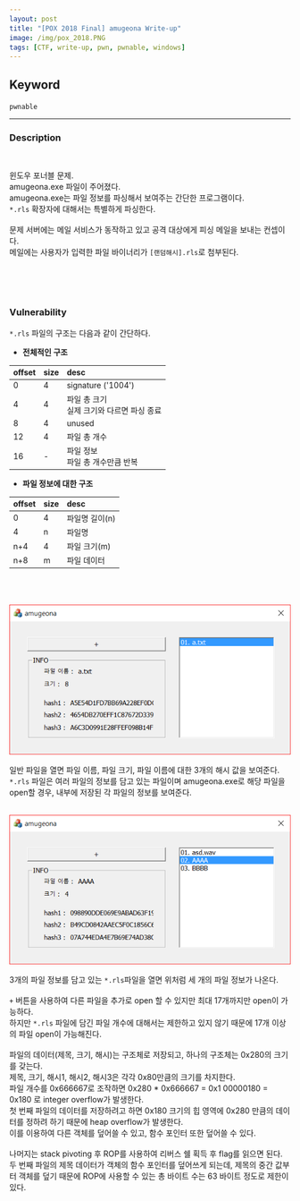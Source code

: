 ```yaml
---
layout: post
title: "[POX 2018 Final] amugeona Write-up"
image: /img/pox_2018.PNG
tags: [CTF, write-up, pwn, pwnable, windows]
---
```


## Keyword
`pwnable`

---
### Description

<br>

윈도우 포너블 문제.<br>
amugeona.exe 파일이 주어졌다.<br>
amugeona.exe는 파일 정보를 파싱해서 보여주는 간단한 프로그램이다.<br>
`*.rls` 확장자에 대해서는 특별하게 파싱한다.<br>
<br>
문제 서버에는 메일 서비스가 동작하고 있고 공격 대상에게 피싱 메일을 보내는 컨셉이다.<br>
메일에는 사용자가 입력한 파일 바이너리가 `[랜덤해시].rls`로 첨부된다.<br>

<br><br><br>

### Vulnerability


`*.rls` 파일의 구조는 다음과 같이 간단하다.


* <b>전체적인 구조</b>

| offset | size | desc |
| :------ | :--- |:--- |
| 0 | 4 | signature ('1004') |
| 4 | 4 | 파일 총 크기<br>실제 크기와 다르면 파싱 종료 |
| 8 | 4 | unused |
| 12 | 4 | 파일 총 개수 |
| 16 | - | 파일 정보<br>파일 총 개수만큼 반복 |

* <b>파일 정보에 대한 구조</b>

| offset | size | desc |
| :------ | :--- |:--- |
| 0 | 4 | 파일명 길이(n) |
| 4 | n | 파일명 |
| n+4 | 4 | 파일 크기(m) |
| n+8 | m | 파일 데이터 |

<br>
<br>
<br>

<center><img src="/img/pox_2018_final_amugeona.png" class="effect"></center>

일반 파일을 열면 파일 이름, 파일 크기, 파일 이름에 대한 3개의 해시 값을 보여준다.<br>
`*.rls` 파일은 여러 파일의 정보를 담고 있는 파일이며 amugeona.exe로 해당 파일을 open할 경우, 내부에 저장된 각 파일의 정보를 보여준다.<br>
<br>

<center><img src="/img/pox_2018_final_amugeona_1.png" class="effect"></center>

3개의 파일 정보를 담고 있는 `*.rls`파일을 열면 위처럼 세 개의 파일 정보가 나온다.<br>
<br>
`+` 버튼을 사용하여 다른 파일을 추가로 open 할 수 있지만 최대 17개까지만 open이 가능하다.<br>
하지만 `*.rls` 파일에 담긴 파일 개수에 대해서는 제한하고 있지 않기 때문에 17개 이상의 파일 open이 가능해진다.<br>
<br>
파일의 데이터(제목, 크기, 해시)는 구조체로 저장되고, 하나의 구조체는 0x280의 크기를 갖는다.<br>
제목, 크기, 해시1, 해시2, 해시3은 각각 0x80만큼의 크기를 차지한다.<br>
파일 개수를 0x666667로 조작하면 0x280 * 0x666667 = 0x1 00000180 = 0x180 로 integer overflow가 발생한다.<br>
첫 번째 파일의 데이터를 저장하려고 하면 0x180 크기의 힙 영역에 0x280 만큼의 데이터를 정하려 하기 때문에 heap overflow가 발생한다.<br>
이를 이용하여 다른 객체를 덮어쓸 수 있고, 함수 포인터 또한 덮어쓸 수 있다.<br>
<br>
나머지는 stack pivoting 후 ROP를 사용하여 리버스 쉘 획득 후 flag를 읽으면 된다.<br>
두 번째 파일의 제목 데이터가 객체의 함수 포인터를 덮어쓰게 되는데, 제목의 중간 값부터 객체를 덮기 때문에 ROP에 사용할 수 있는 총 바이트 수는 63 바이트 정도로 제한이 있다.<br>
